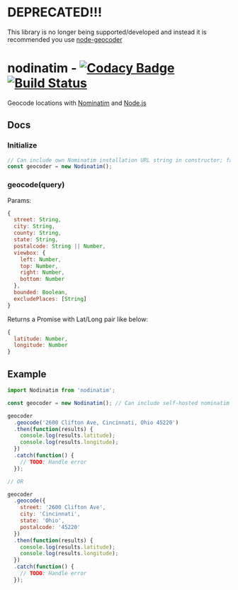 # DEPRECATED!!!
This library is no longer being supported/developed and instead it is recommended you use [node-geocoder](https://github.com/nchaulet/node-geocoder)

# nodinatim - [![Codacy Badge](https://api.codacy.com/project/badge/Grade/1c4b7bd836384aa696e7f192dac6340a)](https://www.codacy.com/app/andrew-lively2/nodinatim?utm_source=github.com&amp;utm_medium=referral&amp;utm_content=andrewlively/nodinatim&amp;utm_campaign=Badge_Grade) [![Build Status](https://travis-ci.org/andrewlively/nodinatim.svg?branch=master)](https://travis-ci.org/andrewlively/nodinatim)

Geocode locations with [Nominatim](https://wiki.openstreetmap.org/wiki/Nominatim) and [Node.js](https://nodejs.org/)

## Docs

### Initialize

```javascript
// Can include own Nominatim installation URL string in constructor; falls back to public API
const geocoder = new Nodinatim();

```

### geocode(query)

Params: 

```javascript
{
  street: String,
  city: String,
  county: String,
  state: String,
  postalcode: String || Number,
  viewbox: {
    left: Number,
    top: Number,
    right: Number,
    bottom: Number
  },
  bounded: Boolean,
  excludePlaces: [String]
}
```

Returns a Promise with Lat/Long pair like below:

```javascript
{
  latitude: Number,
  longitude: Number
}
```

## Example
```javascript
import Nodinatim from 'nodinatim';

const geocoder = new Nodinatim(); // Can include self-hosted nominatim server in instantiation. Defaults to https://nominatim.openstreetmap.org/

geocoder
  .geocode('2600 Clifton Ave, Cincinnati, Ohio 45220')
  .then(function(results) {
    console.log(results.latitude);
    console.log(results.longitude);
  })
  .catch(function() {
    // TODO: Handle error
  });

// OR

geocoder
  .geocode({
    street: '2600 Clifton Ave',
    city: 'Cincinnati',
    state: 'Ohio',
    postalcode: '45220'
  })
  .then(function(results) {
    console.log(results.latitude);
    console.log(results.longitude);
  })
  .catch(function() {
    // TODO: Handle error
  });

```
